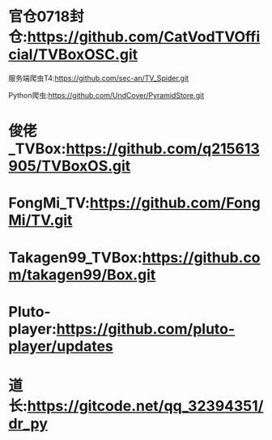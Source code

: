 # 官仓0718封仓:https://github.com/CatVodTVOfficial/TVBoxOSC.git
服务端爬虫T4:https://github.com/sec-an/TV_Spider.git

Python爬虫:https://github.com/UndCover/PyramidStore.git
# 俊佬_TVBox:https://github.com/q215613905/TVBoxOS.git
# FongMi_TV:https://github.com/FongMi/TV.git
# Takagen99_TVBox:https://github.com/takagen99/Box.git
# Pluto-player:https://github.com/pluto-player/updates
# 道长:https://gitcode.net/qq_32394351/dr_py
